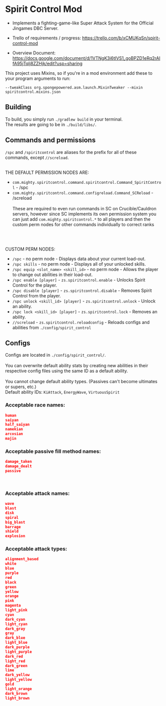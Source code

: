 # Spirit Control Mod

* Implements a fighting-game-like Super Attack System for the Official Jingames DBC Server.

* Trello of requirements / progress: https://trello.com/b/xCMUKqSn/spirit-control-mod
* Overview Document: https://docs.google.com/document/d/1VTNgK3i6tIVS1_goBPZD1eRq2rAlfA95jTqlj8ZZHjk/edit?usp=sharing

This project uses Mixins, so if you're in a mod environment add these to your program arguments to run:
```
--tweakClass org.spongepowered.asm.launch.MixinTweaker --mixin spiritcontrol.mixins.json
```

Building
--------
To build, you simply run `./gradlew build` in your terminal. <br>
The results are going to be in `./build/libs/`.

Commands and permissions
------------------------
`/spc` and `/spiritcontrol` are aliases for the prefix for all of these commands, except `//screload`. 
<br><br>

THE DEFAULT PERMISSION NODES ARE: 
* `com.mighty.spiritcontrol.command.spiritcontrol.Command_SpiritControl` - /spc
* `com.mighty.spiritcontrol.command.configreload.Command_SCReload` - /screload
<br><br>
These are required to even run commands in SC on Crucible/Cauldron servers, however since SC implements its own permission system you can just add `com.mighty.spiritcontrol.*` to all players and then the custom perm nodes for other commands individually to correct ranks
<br>
<br>

CUSTOM PERM NODES:
* `/spc` - no perm node - Displays data about your current load-out.
* `/spc skills` - no perm node - Displays all of your unlocked skills.
* `/spc equip <slot_name> <skill_id>` - no perm node - Allows the player to change out abilities in their load-out.
* `/spc enable [player]` - `zs.spiritcontrol.enable` - Unlocks Spirit Control for the player.
* `/spc disable [player]` - `zs.spiritcontrol.disable` - Removes Spirit Control from the player.
* `/spc unlock <skill_id> [player]` - `zs.spiritcontrol.unlock` - Unlock an ability.
* `/spc lock <skill_id> [player]` - `zs.spiritcontrol.lock` - Removes an ability.
* `//screload` - `zs.spiritcontrol.reloadconfig` - Reloads configs and abilities from `./config/spirit_control`

Configs
-------
Configs are located in `./config/spirit_control/`.
<br><br>
You can overwrite default ability stats by creating new abilities in their respective config files using the same ID as a default ability. <br><br>
You cannot change default ability types. (Passives can't become ultimates or supers, etc.) <br>
Default ability IDs: `KiAttack`, `EnergyWave`, `VirtuousSpirit`

### Acceptable race names:
```json lines
human
saiyan
half_saiyan
namekian
arcosian
majin
```

### Acceptable passive fill method names:
```json lines
damage_taken
damage_dealt
passive
```
<br>

### Acceptable attack names:
```json lines
wave
blast
disk
spiral
big_blast
barrage
shield
explosion
```

### Acceptable attack types:
```json lines
alignment_based
white
blue
purple
red
black
green
yellow
orange
pink
magenta
light_pink
cyan
dark_cyan
light_cyan
dark_gray
gray
dark_blue
light_blue
dark_purple
light_purple
dark_red
light_red
dark_green
lime
dark_yellow
light_yellow
gold
light_orange
dark_brown
light_brown
```
